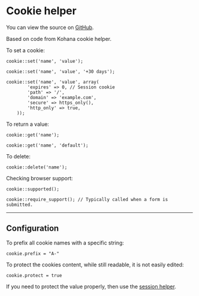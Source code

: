 
# Cookie helper

You can view the source on [GitHub](https://github.com/craigfrancis/framework/blob/master/framework/0.1/library/class/cookie.php).

Based on code from Kohana cookie helper.

To set a cookie:

	cookie::set('name', 'value');

	cookie::set('name', 'value', '+30 days');

	cookie::set('name', 'value', array(
			'expires' => 0, // Session cookie
			'path' => '/',
			'domain' => 'example.com',
			'secure' => https_only(),
			'http_only' => true,
		));

To return a value:

	cookie::get('name');

	cookie::get('name', 'default');

To delete:

	cookie::delete('name');

Checking browser support:

	cookie::supported();

	cookie::require_support(); // Typically called when a form is submitted.

---

## Configuration

To prefix all cookie names with a specific string:

	cookie.prefix = "A-"

To protect the cookies content, while still readable, it is not easily edited:

	cookie.protect = true

If you need to protect the value properly, then use the [session helper](../../doc/system/session.md).
